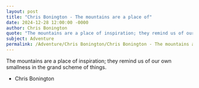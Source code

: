 ```yaml
---
layout: post
title: "Chris Bonington - The mountains are a place of"
date: 2024-12-28 12:00:00 -0000
author: Chris Bonington
quote: "The mountains are a place of inspiration; they remind us of our own smallness in the grand scheme of things."
subject: Adventure
permalink: /Adventure/Chris Bonington/Chris Bonington - The mountains are a place of
---
```


The mountains are a place of inspiration; they remind us of our own smallness in the grand scheme of things.

- Chris Bonington
